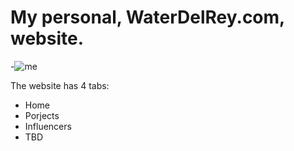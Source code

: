 # My personal, WaterDelRey.com, website.
-![me](https://user-images.githubusercontent.com/69991638/149407488-f5eb60d0-daa7-4bd0-b295-87a51a52be02.jpeg)

The website has 4 tabs:
- Home
- Porjects
- Influencers
- TBD
